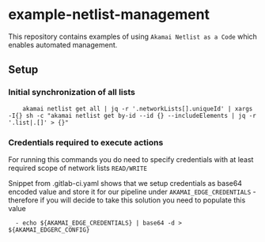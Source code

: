 # example-netlist-management

This repository contains examples of using `Akamai Netlist as a Code` which enables automated management.

## Setup

### Initial synchronization of all lists

```shell
    akamai netlist get all | jq -r '.networkLists[].uniqueId' | xargs -I{} sh -c "akamai netlist get by-id --id {} --includeElements | jq -r '.list|.[]' > {}"
```

### Credentials required to execute actions
For running this commands you do need to specify credentials with at least required scope of network lists `READ/WRITE`

Snippet from .gitlab-ci.yaml shows that we setup credentials as base64 encoded value and store it for our pipeline under `AKAMAI_EDGE_CREDENTIALS` - therefore if you will decide to take this solution you need to populate this value

```shell
  - echo ${AKAMAI_EDGE_CREDENTIALS} | base64 -d > ${AKAMAI_EDGERC_CONFIG}
```
